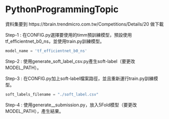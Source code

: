 # PythonProgrammingTopic
<p>資料集要到 https://tbrain.trendmicro.com.tw/Competitions/Details/20 做下載</p>

Step-1 : 在CONFIG.py選擇要使用的timm預訓練模型，預設使用tf_efficientnet_b0_ns，並使用train.py訓練模型。
```python
model_name = 'tf_efficientnet_b0_ns'
```
Step-2 : 使用generate_soft_label_csv.py產生soft-label（要更改MODEL_PATH）。

Step-3 : 在CONFIG.py加上soft-label檔案路徑，並且重新運行train.py訓練模型。
```python
soft_labels_filename = "./soft_label.csv"
```

Step-4 : 使用generate__submission.py，放入5Fold模型（要更改MODEL_PATH），產生結果。
